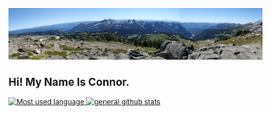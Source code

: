 ![banner with view from Mt. Rainier](https://github.com/ConWulf/ConWulf/raw/main/mt-rainier-pano.jpg)

## Hi! My Name Is Connor.

<a href="https://github.com/anuraghazra/github-readme-stats">
  <img width="47%" src="https://github-readme-stats.vercel.app/api/top-langs/?username=ConWulf&count_private=true&theme=synthwave&hide_border=true&layout=compact" alt="Most used language">
 </a>
 <a href="https://github.com/anuraghazra/convoychat">
  <img width="49%" src="https://github-readme-stats.vercel.app/api?username=ConWulf&show_icons=true&theme=synthwave&line_height=30&hide_border=true" alt="general github stats">
</a>




<!--
- 🔭 I’m currently working on ...
- 🌱 I’m currently learning ...
- 👯 I’m looking to collaborate on ...
- 🤔 I’m looking for help with ...
- 💬 Ask me about ...
- 📫 How to reach me: ...
- 😄 Pronouns: ...
- ⚡ Fun fact: ...
-->
